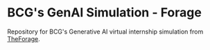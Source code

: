 # BCG's GenAI Simulation - Forage
Repository for BCG's Generative AI virtual internship simulation from [TheForage](theforage.com).
